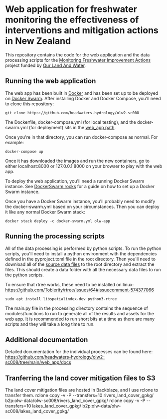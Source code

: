 # Web application for freshwater monitoring the effectiveness of interventions and mitigation actions in New Zealand

This repository contains the code for the web application and the data processing scripts for the [Monitoring Freshwater Improvement Actions](https://ourlandandwater.nz/project/monitoring-freshwater-improvement-actions/) project funded by [Our Land And Water](https://ourlandandwater.nz/).

## Running the web application
The web app has been built in [Docker](https://docs.docker.com/) and has been set up to be deployed on [Docker Swarm](https://docs.docker.com/engine/swarm/). 
After installing Docker and Docker Compose, you'll need to clone this repository:

```
git clone https://github.com/headwaters-hydrology/olw2-sc008
```

The Dockerfile, docker-compose.yml (for local testing), and the docker-swarm.yml (for deployment) sits in the [web_app path]().

Once you're in that directory, you can run docker-compose as normal. For example:

```
docker-compose up
```

Once it has downloaded the images and run the new containers, go to either localhost:8000 or 127.0.0.1:8000 on your browser to play with the web app.

To deploy the web application, you'll need a running Docker Swarm instance. See [DockerSwarm.rocks](https://dockerswarm.rocks) for a guide on how to set up a Docker Swarm instance.

Once you have a Docker Swarm instance, you'll probably need to modify the docker-swarm.yml based on your circumstances. Then you can deploy it like any normal Docker Swarm stack:

```
docker stack deploy -c docker-swarm.yml olw-app
```

## Running the processing scripts
All of the data processing is performed by python scripts. 
To run the python scripts, you'll need to install a python environment with the dependencies defined in the pyproject.toml file in the root directory. Then you'll need to download all of the [source data files](https://drive.google.com/file/d/13XauiXg3hppAEl2eeXYcM3Gcz14pLQ0U/view?usp=sharing) to the root directory and extract the files. This should create a data folder with all the necessary data files to run the python scripts.

To ensure that rtree works, these need to be installed on linux:
https://github.com/Toblerity/rtree/issues/64#issuecomment-574377066
```
sudo apt install libspatialindex-dev python3-rtree
```

The main.py file in the processing directory contains the sequence of modules/functions to run to generate all of the results and assets for the web app. It is recommended to run short bits at a time as there are many scripts and they will take a long time to run.

## Additional documentation
Detailed documentation for the individual processes can be found here:
https://github.com/headwaters-hydrology/olw2-sc008/tree/main/web_app/docs

## Tranferring the land cover mitigation files to S3
The land cover mitigation files are hosted in Backblaze, and I use rclone to transfer them.
rclone copy -v -P --transfers=10 rivers_land_cover_gpkg/ b2p:olw-data/olw-sc008/rivers_land_cover_gpkg/
rclone copy -v -P --transfers=10 lakes_land_cover_gpkg/ b2p:olw-data/olw-sc008/lakes_land_cover_gpkg/


